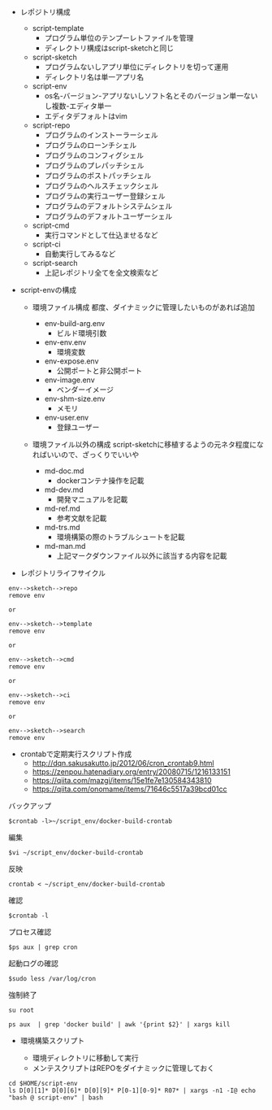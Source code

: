 - レポジトリ構成
	- script-template
		- プログラム単位のテンプーレトファイルを管理
		- ディレクトリ構成はscript-sketchと同じ
	- script-sketch
		- プログラムないしアプリ単位にディレクトリを切って運用
		- ディレクトリ名は単一アプリ名
	- script-env
		- os名-バージョン-アプリないしソフト名とそのバージョン単一ないし複数-エディタ単一
		- エディタデフォルトはvim
	- script-repo
		- プログラムのインストーラーシェル
		- プログラムのローンチシェル
		- プログラムのコンフィグシェル
		- プログラムのプレパッチシェル
		- プログラムのポストパッチシェル
		- プログラムのヘルスチェックシェル
		- プログラムの実行ユーザー登録シェル
		- プログラムのデフォルトシステムシェル
		- プログラムのデフォルトユーザーシェル
	- script-cmd
		- 実行コマンドとして仕込ませるなど
	- script-ci
		- 自動実行してみるなど
	- script-search
		- 上記レポジトリ全てを全文検索など

- script-envの構成
    - 環境ファイル構成
    	都度、ダイナミックに管理したいものがあれば追加
        - env-build-arg.env
            - ビルド環境引数
        - env-env.env
            - 環境変数
        - env-expose.env
            - 公開ポートと非公開ポート
        - env-image.env
            - ベンダーイメージ
        - env-shm-size.env
            - メモリ
        - env-user.env
            - 登録ユーザー

    - 環境ファイル以外の構成
	    script-sketchに移植するようの元ネタ程度になればいいので、ざっくりでいいや
        - md-doc.md
            - dockerコンテナ操作を記載
        - md-dev.md
            - 開発マニュアルを記載
        - md-ref.md
            - 参考文献を記載
        - md-trs.md
            - 環境構築の際のトラブルシュートを記載
        - md-man.md
            - 上記マークダウンファイル以外に該当する内容を記載

- レポジトリライフサイクル

```
env-->sketch-->repo
remove env

or

env-->sketch-->template
remove env

or

env-->sketch-->cmd
remove env

or

env-->sketch-->ci
remove env

or

env-->sketch-->search
remove env
```

- crontabで定期実行スクリプト作成
    - http://dqn.sakusakutto.jp/2012/06/cron_crontab9.html
    - https://zenpou.hatenadiary.org/entry/20080715/1216133151
    - https://qiita.com/mazgi/items/15e1fe7e130584343810
    - https://qiita.com/onomame/items/71646c5517a39bcd01cc

バックアップ

```
$crontab -l>~/script_env/docker-build-crontab
```

編集
```
$vi ~/script_env/docker-build-crontab
```

反映
```
crontab < ~/script_env/docker-build-crontab
```

確認

```
$crontab -l
```

プロセス確認

```
$ps aux | grep cron
```

起動ログの確認

```
$sudo less /var/log/cron
```

強制終了

```
su root

ps aux  | grep 'docker build' | awk '{print $2}' | xargs kill
```

- 環境構築スクリプト

	- 環境ディレクトリに移動して実行
	- メンテスクリプトはREPOをダイナミックに管理しておく

```
cd $HOME/script-env
ls D[0][1]* D[0][6]* D[0][9]* P[0-1][0-9]* R07* | xargs -n1 -I@ echo "bash @ script-env" | bash
```